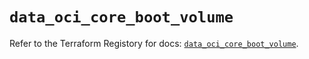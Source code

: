 # `data_oci_core_boot_volume`

Refer to the Terraform Registory for docs: [`data_oci_core_boot_volume`](https://registry.terraform.io/providers/oracle/oci/6.18.0/docs/data-sources/core_boot_volume).
